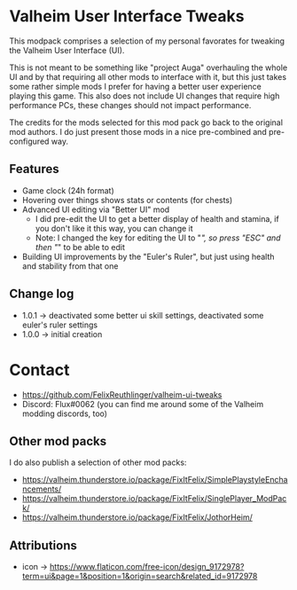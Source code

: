 # Valheim User Interface Tweaks

This modpack comprises a selection of my personal favorates for tweaking the Valheim User Interface (UI). 

This is not meant to be something like "project Auga" overhauling the whole UI and by that requiring all other mods to interface with it, but this just takes some rather simple mods I prefer for having a better user experience playing this game. This also does not include UI changes that require high performance PCs, these changes should not impact performance.

The credits for the mods selected for this mod pack go back to the original mod authors. I do just present those mods in a nice pre-combined and pre-configured way.

## Features

* Game clock (24h format)
* Hovering over things shows stats or contents (for chests)
* Advanced UI editing via "Better UI" mod
    * I did pre-edit the UI to get a better display of health and stamina, if you don't like it this way, you can change it
    * Note: I changed the key for editing the UI to "*", so press "ESC" and then "*" to be able to edit
* Building UI improvements by the "Euler's Ruler", but just using health and stability from that one

## Change log

* 1.0.1 -> deactivated some better ui skill settings, deactivated some euler's ruler settings
* 1.0.0 -> initial creation

# Contact

* https://github.com/FelixReuthlinger/valheim-ui-tweaks
* Discord: Flux#0062 (you can find me around some of the Valheim modding discords, too)

## Other mod packs

I do also publish a selection of other mod packs:

* https://valheim.thunderstore.io/package/FixItFelix/SimplePlaystyleEnchancements/
* https://valheim.thunderstore.io/package/FixItFelix/SinglePlayer_ModPack/
* https://valheim.thunderstore.io/package/FixItFelix/JothorHeim/ 

## Attributions

* icon -> https://www.flaticon.com/free-icon/design_9172978?term=ui&page=1&position=1&origin=search&related_id=9172978